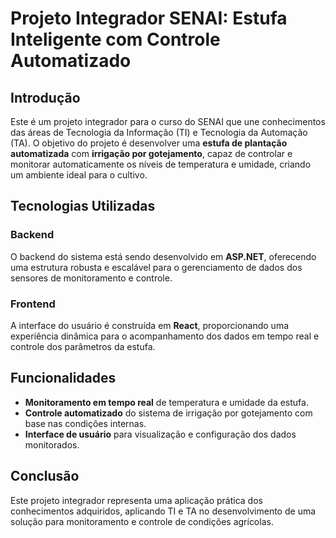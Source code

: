 # Projeto Integrador SENAI: Estufa Inteligente com Controle Automatizado

## Introdução
Este é um projeto integrador para o curso do SENAI que une conhecimentos das áreas de Tecnologia da Informação (TI) e Tecnologia da Automação (TA). O objetivo do projeto é desenvolver uma **estufa de plantação automatizada** com **irrigação por gotejamento**, capaz de controlar e monitorar automaticamente os níveis de temperatura e umidade, criando um ambiente ideal para o cultivo.

## Tecnologias Utilizadas

### Backend
O backend do sistema está sendo desenvolvido em **ASP.NET**, oferecendo uma estrutura robusta e escalável para o gerenciamento de dados dos sensores de monitoramento e controle.

### Frontend
A interface do usuário é construída em **React**, proporcionando uma experiência dinâmica para o acompanhamento dos dados em tempo real e controle dos parâmetros da estufa.

## Funcionalidades
- **Monitoramento em tempo real** de temperatura e umidade da estufa.
- **Controle automatizado** do sistema de irrigação por gotejamento com base nas condições internas.
- **Interface de usuário** para visualização e configuração dos dados monitorados.

## Conclusão
Este projeto integrador representa uma aplicação prática dos conhecimentos adquiridos, aplicando TI e TA no desenvolvimento de uma solução para monitoramento e controle de condições agrícolas.
